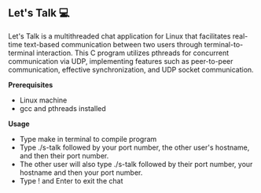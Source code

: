 ## Let's Talk 💻

Let's Talk is a multithreaded chat application for Linux that facilitates real-time text-based communication between two users through terminal-to-terminal interaction. This C program utilizes pthreads for concurrent communication via UDP, implementing features such as peer-to-peer communication, effective synchronization, and UDP socket communication.

**Prerequisites**
* Linux machine
* gcc and pthreads installed

**Usage**
* Type make in terminal to compile program
* Type ./s-talk followed by your port number, the other user's hostname, and then their port number.
* The other user will also type ./s-talk followed by their port number, your hostname and then your port number.
* Type ! and Enter to exit the chat
